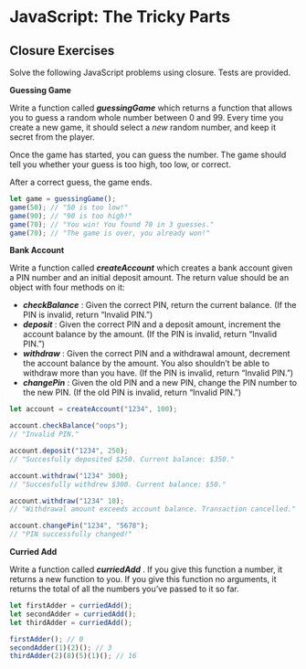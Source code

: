 # **JavaScript: The Tricky Parts**

## **Closure Exercises**

Solve the following JavaScript problems using closure. Tests are provided.

**Guessing Game**

Write a function called ***guessingGame*** which returns a function that allows you to guess a random whole number between 0 and 99. Every time you create a new game, it should select a *new* random number, and keep it secret from the player.

Once the game has started, you can guess the number. The game should tell you whether your guess is too high, too low, or correct.

After a correct guess, the game ends.

```jsx
let game = guessingGame();
game(50); // "50 is too low!"
game(90); // "90 is too high!"
game(70); // "You win! You found 70 in 3 guesses."
game(70); // "The game is over, you already won!"
```

**Bank Account**

Write a function called ***createAccount*** which creates a bank account given a PIN number and an initial deposit amount. The return value should be an object with four methods on it:

* ***checkBalance*** : Given the correct PIN, return the current balance. (If the PIN is invalid, return “Invalid PIN.”)
* ***deposit*** : Given the correct PIN and a deposit amount, increment the account balance by the amount. (If the PIN is invalid, return “Invalid PIN.”)
* ***withdraw*** : Given the correct PIN and a withdrawal amount, decrement the account balance by the amount. You also shouldn’t be able to withdraw more than you have. (If the PIN is invalid, return “Invalid PIN.”)
* ***changePin*** : Given the old PIN and a new PIN, change the PIN number to the new PIN. (If the old PIN is invalid, return “Invalid PIN.”)

```jsx
let account = createAccount("1234", 100);

account.checkBalance("oops");
// "Invalid PIN."

account.deposit("1234", 250);
// "Succesfully deposited $250. Current balance: $350."

account.withdraw("1234" 300);
// "Succesfully withdrew $300. Current balance: $50."

account.withdraw("1234" 10);
// "Withdrawal amount exceeds account balance. Transaction cancelled."

account.changePin("1234", "5678");
// "PIN successfully changed!"
```

**Curried Add**

Write a function called  ***curriedAdd*** . If you give this function a number, it returns a new function to you. If you give this function no arguments, it returns the total of all the numbers you’ve passed to it so far.

```jsx
let firstAdder = curriedAdd();
let secondAdder = curriedAdd();
let thirdAdder = curriedAdd();

firstAdder(); // 0
secondAdder(1)(2)(); // 3
thirdAdder(2)(8)(5)(1)(); // 16
```
